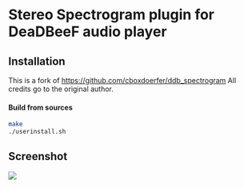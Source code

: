 Stereo Spectrogram plugin for DeaDBeeF audio player
====================

## Installation
This is a fork of https://github.com/cboxdoerfer/ddb_spectrogram
All credits go to the original author.

#### Build from sources
```bash
make
./userinstall.sh
```

## Screenshot

![](https://i.imgur.com/1fm0h1T.png)
